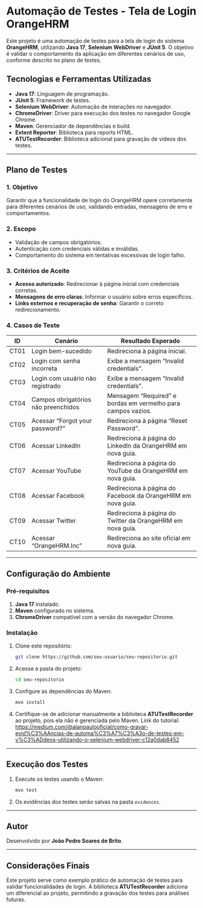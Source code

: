 # Automação de Testes - Tela de Login OrangeHRM

Este projeto é uma automação de testes para a tela de login do sistema **OrangeHRM**, utilizando **Java 17**, **Selenium WebDriver** e **JUnit 5**. O objetivo é validar o comportamento da aplicação em diferentes cenários de uso, conforme descrito no plano de testes.  

## Tecnologias e Ferramentas Utilizadas

- **Java 17**: Linguagem de programação.
- **JUnit 5**: Framework de testes.
- **Selenium WebDriver**: Automação de interações no navegador.
- **ChromeDriver**: Driver para execução dos testes no navegador Google Chrome.
- **Maven**: Gerenciador de dependências e build.
- **Extent Reporter**: Biblioteca para reports HTML.
- **ATUTestRecorder**: Biblioteca adicional para gravação de vídeos dos testes.

---

## Plano de Testes

### 1. Objetivo
Garantir que a funcionalidade de login do OrangeHRM opere corretamente para diferentes cenários de uso, validando entradas, mensagens de erro e comportamentos.

### 2. Escopo
- Validação de campos obrigatórios.
- Autenticação com credenciais válidas e inválidas.
- Comportamento do sistema em tentativas excessivas de login falho.

### 3. Critérios de Aceite
- **Acesso autorizado**: Redirecionar à página inicial com credenciais corretas.
- **Mensagens de erro claras**: Informar o usuário sobre erros específicos.
- **Links externos e recuperação de senha**: Garantir o correto redirecionamento.

### 4. Casos de Teste

| ID    | Cenário                                  | Resultado Esperado                                               |
|-------|------------------------------------------|-------------------------------------------------------------------|
| CT01  | Login bem-sucedido                      | Redireciona à página inicial.                                    |
| CT02  | Login com senha incorreta               | Exibe a mensagem “Invalid credentials”.                          |
| CT03  | Login com usuário não registrado        | Exibe a mensagem “Invalid credentials”.                          |
| CT04  | Campos obrigatórios não preenchidos     | Mensagem “Required” e bordas em vermelho para campos vazios.     |
| CT05  | Acessar “Forgot your password?”         | Redireciona à página “Reset Password”.                           |
| CT06  | Acessar LinkedIn                        | Redireciona à página do LinkedIn da OrangeHRM em nova guia.      |
| CT07  | Acessar YouTube                         | Redireciona à página do YouTube da OrangeHRM em nova guia.       |
| CT08  | Acessar Facebook                        | Redireciona à página do Facebook da OrangeHRM em nova guia.      |
| CT09  | Acessar Twitter                         | Redireciona à página do Twitter da OrangeHRM em nova guia.       |
| CT10  | Acessar “OrangeHRM.Inc”                 | Redireciona ao site oficial em nova guia.                        |

---

## Configuração do Ambiente

### Pré-requisitos
1. **Java 17** instalado.
2. **Maven** configurado no sistema.
3. **ChromeDriver** compatível com a versão do navegador Chrome.

### Instalação
1. Clone este repositório:
   ```bash
   git clone https://github.com/seu-usuario/seu-repositorio.git
   ```
2. Acesse a pasta do projeto:
   ```bash
   cd seu-repositorio
   ```
3. Configure as dependências do Maven:
   ```bash
   mvn install
   ```
4. Certifique-se de adicionar manualmente a biblioteca **ATUTestRecorder** ao projeto, pois ela não é gerenciada pelo Maven. 
Link do tutorial: 
<a>https://medium.com/@alanpaulooficial/como-gravar-evid%C3%AAncias-de-automa%C3%A7%C3%A3o-de-testes-em-v%C3%ADdeos-utilizando-o-selenium-webdriver-c12a0dab8452</a>

---

## Execução dos Testes

1. Execute os testes usando o Maven:
   ```bash
   mvn test
   ```
2. Os evidências dos testes serão salvas na pasta `evidences`.

---

## Autor

Desenvolvido por **João Pedro Soares de Brito**.

---

## Considerações Finais

Este projeto serve como exemplo prático de automação de testes para validar funcionalidades de login. A biblioteca **ATUTestRecorder** adiciona um diferencial ao projeto, permitindo a gravação dos testes para análises futuras.
